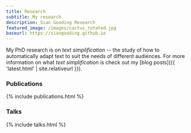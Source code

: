 ```yaml
---
title: Research
subtitle: My research
description: Sian Gooding Research
featured_image: /images/cactus_rotated.jpg
baseurl: https://siangooding.github.io
---
```


My PhD research is on <i>text simplification</i> -- the study of how to automatically adapt text to suit the needs of different audiences. For more information on what <i>text simplification</i> is check out my [blog posts]({{ 'latest.html' | site.relativeurl }}).

### Publications


{% include publications.html %}

### Talks

{% include talks.html %}